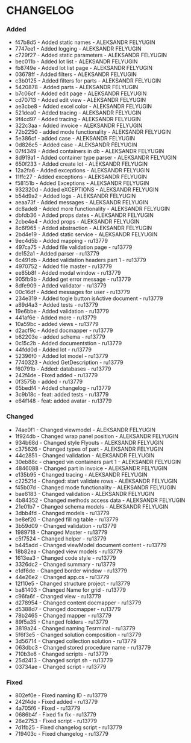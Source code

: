 
CHANGELOG
=========

### Added 

 - f47b8d5 - Added static names - ALEKSANDR FELYUGIN
 - 7747ee1 - Added logging - ALEKSANDR FELYUGIN
 - c729f27 - Added static parameters - ALEKSANDR FELYUGIN
 - bec011b - Added lot list - ALEKSANDR FELYUGIN
 - fb8749e - Added lot list page - ALEKSANDR FELYUGIN
 - 03678ff - Added filters - ALEKSANDR FELYUGIN
 - c3b0125 - Added filters for parts - ALEKSANDR FELYUGIN
 - 5420878 - Added parts - ALEKSANDR FELYUGIN
 - b7c06cf - Added edit page - ALEKSANDR FELYUGIN
 - cd70713 - Added edit view - ALEKSANDR FELYUGIN
 - ae3cbe8 - Added excel color - ALEKSANDR FELYUGIN
 - 521dea0 - Added tracing - ALEKSANDR FELYUGIN
 - 9f4cd97 - Added tracing - ALEKSANDR FELYUGIN
 - 322c3aa - Added invoice - ALEKSANDR FELYUGIN
 - 72b2250 - added mode functionality - ALEKSANDR FELYUGIN
 - 5e386cf - added case - ALEKSANDR FELYUGIN
 - 0d826c5 - Added case - ALEKSANDR FELYUGIN
 - 07f4349 - Added containers in db - ALEKSANDR FELYUGIN
 - 8d919a1 - Added container type parser - ALEKSANDR FELYUGIN
 - 650f233 - Added create lot - ALEKSANDR FELYUGIN
 - 12a2fa6 - Added exceptions - ALEKSANDR FELYUGIN
 - 11ffc27 - Added exceptions - ALEKSANDR FELYUGIN
 - f58151b - Added Exceptions - ALEKSANDR FELYUGIN
 - 932320d - Added eXCEPTIONS - ALEKSANDR FELYUGIN
 - b54d9a2 - Added logs - ALEKSANDR FELYUGIN
 - aeaa73f - Added messages - ALEKSANDR FELYUGIN
 - dc8ade8 - Added more functionality - ALEKSANDR FELYUGIN
 - dbfdb36 - Added props dates - ALEKSANDR FELYUGIN
 - 2cbe4e4 - Added props - ALEKSANDR FELYUGIN
 - 8c6f965 - Added abstraction - ALEKSANDR FELYUGIN
 - 2bd4e19 - Added static service - ALEKSANDR FELYUGIN
 - 9ec4d5b - Added mapping - ru13779
 - 497ca75 - Added file validation page - ru13779
 - de152a1 - Added parser - ru13779
 - 6c491db - Added validation headers part 1 - ru13779
 - 4970752 - Added file master - ru13779
 - ee85b8f - Added modal window - ru13779
 - 905fb9b - Added get error message - ru13779
 - 8dfe909 - Added validator - ru13779
 - 00c16df - Added messages for user - ru13779
 - 234e319 - Added togle button isActive document - ru13779
 - a89d4a3 - Added tests - ru13779
 - 19e6bbe - Added validation - ru13779
 - 441af6e - Added more - ru13779
 - 10a59bc - added views - ru13779
 - d2acf9c - Added docmapper - ru13779
 - b62203e - added schema - ru13779
 - 0c15c2b - Added documentstion - ru13779
 - 44fdd0d - Added lot - ru13779
 - 52396f0 - Added lot model - ru13779
 - 7740323 - Added GetDescription - ru13779
 - f60791b - Added: databases - ru13779
 - 242f4de - Fixed added - ru13779
 - 0f3575b - added - ru13779
 - 65bedf4 - Added changelog - ru13779
 - 3c9b18c - feat: added tests - ru13779
 - e64f148 - feat: added avatar - ru13779

### Changed 

 - 74ae0f1 - Changed viewmodel - ALEKSANDR FELYUGIN
 - 1f924db - Changed wrap panel position - ALEKSANDR FELYUGIN
 - 934b68d - Changed style Flyouts - ALEKSANDR FELYUGIN
 - c375626 - Changed types of part - ALEKSANDR FELYUGIN
 - 44c2851 - Changed validation - ALEKSANDR FELYUGIN
 - 30eb88c - changed vin containers part 1 - ALEKSANDR FELYUGIN
 - 4846088 - Changed part in invoice - ALEKSANDR FELYUGIN
 - e135b95 - Changed tracing - ALEKSANDR FELYUGIN
 - c22521d - Changed: start validate rows - ALEKSANDR FELYUGIN
 - f45b07d - Changed mode functionality - ALEKSANDR FELYUGIN
 - bae6183 - Changed validation - ALEKSANDR FELYUGIN
 - 4b84352 - Changed methods access data - ALEKSANDR FELYUGIN
 - 21e01b7 - Changed schema models - ALEKSANDR FELYUGIN
 - 3dbb4fd - Changed models - ru13779
 - be8ef20 - Changed fill ng table - ru13779
 - 3b59d09 - Changed validation - ru13779
 - 1989718 - Changed Master - ru13779
 - c5f7524 - Changed helper - ru13779
 - b445add - Changed viewModel document content - ru13779
 - 18b82ea - Changed view models - ru13779
 - 1613ea3 - Changed code style - ru13779
 - 3326dc2 - Changed summary - ru13779
 - e1df6de - Changed border window - ru13779
 - 44e26e2 - Changed app.cs - ru13779
 - 12f10e5 - Changed structure project - ru13779
 - ba81403 - Changed Name for grid - ru13779
 - c96fa6f - Changed view - ru13779
 - d278954 - Changed content docmapper - ru13779
 - d5388d7 - Changed docmapper - ru13779
 - 78b2465 - Changed mapper - ru13779
 - 89f5a35 - Changed folders - ru13779
 - 3819a24 - Changed naming Tesrminal - ru13779
 - 5f6f3e5 - Changed solution composition - ru13779
 - 3d56714 - Changed collection solution - ru13779
 - 063dbc3 - Changed stored procedure name - ru13779
 - 710b3e6 - Changed scripts - ru13779
 - 25d2413 - Changed script.sh - ru13779
 - 03734ae - Changed script - ru13779

### Fixed 

 - 802ef0e - Fixed naming ID - ru13779
 - 242f4de - Fixed added - ru13779
 - 4a705f6 - Fixed - ru13779
 - 0686b4f - Fixed fix fix - ru13779
 - 26e2753 - Fixed script - ru13779
 - 7d1fb25 - Fixed changelog script - ru13779
 - 719403c - Fixed changelog - ru13779
